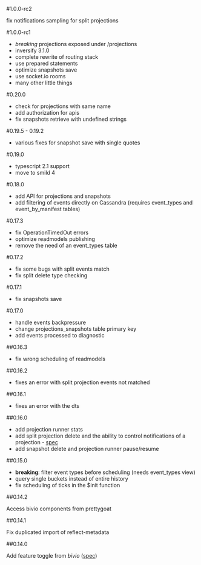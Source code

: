 #1.0.0-rc2

fix notifications sampling for split projections

#1.0.0-rc1

* *breaking* projections exposed under /projections
* inversify 3.1.0
* complete rewrite of routing stack
* use prepared statements
* optimize snapshots save
* use socket.io rooms
* many other little things

#0.20.0

* check for projections with same name
* add authorization for apis
* fix snapshots retrieve with undefined strings

#0.19.5 - 0.19.2

* various fixes for snapshot save with single quotes

#0.19.0

* typescript 2.1 support
* move to smild 4

#0.18.0

* add API for projections and snapshots
* add filtering of events directly on Cassandra (requires event_types and event_by_manifest tables)

#0.17.3

* fix OperationTimedOut errors
* optimize readmodels publishing
* remove the need of an event_types table

#0.17.2

* fix some bugs with split events match
* fix split delete type checking

#0.17.1

* fix snapshots save

#0.17.0

* handle events backpressure
* change projections_snapshots table primary key
* add events processed to diagnostic

##0.16.3

* fix wrong scheduling of readmodels

##0.16.2

* fixes an error with split projection events not matched

##0.16.1

* fixes an error with the dts

##0.16.0

* add projection runner stats
* add split projection delete and the ability to control notifications of a projection - [spec](https://github.com/tierratelematics/prettygoat/blob/develop/test/SpecialStateSpec.ts)
* add snapshot delete and projection runner pause/resume

##0.15.0

* **breaking**: filter event types before scheduling (needs event_types view)
* query single buckets instead of entire history
* fix scheduling of ticks in the $init function

##0.14.2

Access bivio components from prettygoat

##0.14.1

Fix duplicated import of reflect-metadata

##0.14.0

Add feature toggle from *bivio* ([spec](https://github.com/tierratelematics/prettygoat/blob/master/test/EngineSpec.ts))